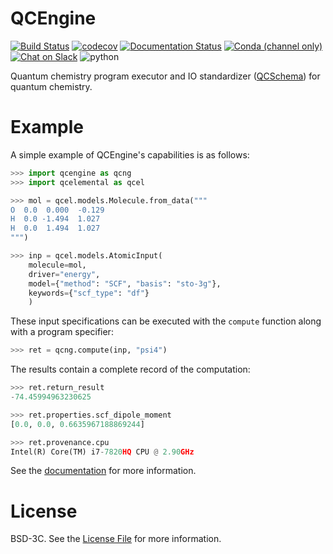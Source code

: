QCEngine
========
[![Build Status](https://github.com/MolSSI/QCEngine/workflows/CI/badge.svg?branch=master)](https://github.com/MolSSI/QCEngine/actions?query=workflow%3ACI)
[![codecov](https://img.shields.io/codecov/c/github/MolSSI/QCEngine.svg?logo=Codecov&logoColor=white)](https://codecov.io/gh/MolSSI/QCEngine)
[![Documentation Status](https://img.shields.io/github/actions/workflow/status/MolSSI/QCEngine/CI.yml?label=docs&logo=readthedocs&logoColor=white)](https://molssi.github.io/QCEngine/)
[![Conda (channel only)](https://img.shields.io/conda/vn/conda-forge/qcengine?color=blue&logo=anaconda&logoColor=white)](https://anaconda.org/conda-forge/qcengine)
[![Chat on Slack](https://img.shields.io/badge/chat-on_slack-808493.svg?longCache=true&style=flat&logo=slack)](https://join.slack.com/t/qcarchive/shared_invite/enQtNDIzNTQ2OTExODk0LTE3MWI0YzBjNzVhNzczNDM0ZTA5MmQ1ODcxYTc0YTA1ZDQ2MTk1NDhlMjhjMmQ0YWYwOGMzYzJkZTM2NDlmOGM)
![python](https://img.shields.io/badge/python-3.7+-blue.svg)

<!--[![Azure Build Status](https://dev.azure.com/MolSSI/QCArchive/_apis/build/status/MolSSI.QCEngine?branchName=master)](https://dev.azure.com/MolSSI/QCArchive/_build/latest?definitionId=5&branchName=master)-->
Quantum chemistry program executor and IO standardizer ([QCSchema](https://github.com/MolSSI/QCSchema)) for quantum chemistry.

# Example

A simple example of QCEngine's capabilities is as follows:

```python
>>> import qcengine as qcng
>>> import qcelemental as qcel

>>> mol = qcel.models.Molecule.from_data("""
O  0.0  0.000  -0.129
H  0.0 -1.494  1.027
H  0.0  1.494  1.027
""")

>>> inp = qcel.models.AtomicInput(
    molecule=mol,
    driver="energy",
    model={"method": "SCF", "basis": "sto-3g"},
    keywords={"scf_type": "df"}
    )
```

These input specifications can be executed with the ``compute`` function along with a program specifier:

```python
>>> ret = qcng.compute(inp, "psi4")
```

The results contain a complete record of the computation:


```python
>>> ret.return_result
-74.45994963230625

>>> ret.properties.scf_dipole_moment
[0.0, 0.0, 0.6635967188869244]

>>> ret.provenance.cpu
Intel(R) Core(TM) i7-7820HQ CPU @ 2.90GHz
```

See the [documentation](https://molssi.github.io/QCEngine/) for more information.

# License

BSD-3C. See the [License File](LICENSE) for more information.
